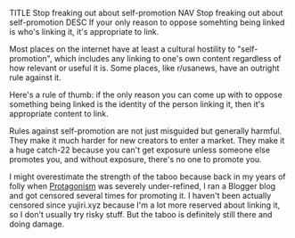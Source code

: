 TITLE Stop freaking out about self-promotion
NAV Stop freaking out about self-promotion
DESC If your only reason to oppose somehting being linked is who's linking it, it's appropriate to link.

Most places on the internet have at least a cultural hostility to "self-promotion", which includes any linking to one's own content regardless of how relevant or useful it is. Some places, like r/usanews, have an outright rule against it.

Here's a rule of thumb: if the only reason you can come up with to oppose something being linked is the identity of the person linking it, then it's appropriate content to link.

Rules against self-promotion are not just misguided but generally harmful. They make it much harder for new creators to enter a market. They make it a huge catch-22 because you can't get exposure unless someone else promotes you, and without exposure, there's no one to promote you.

I might overestimate the strength of the taboo because back in my years of folly when [Protagonism](/protagonism/) was severely under-refined, I ran a Blogger blog and got censored several times for promoting it. I haven't been actually censored since yujiri.xyz because I'm a lot more reserved about linking it, so I don't usually try risky stuff. But the taboo is definitely still there and doing damage.

